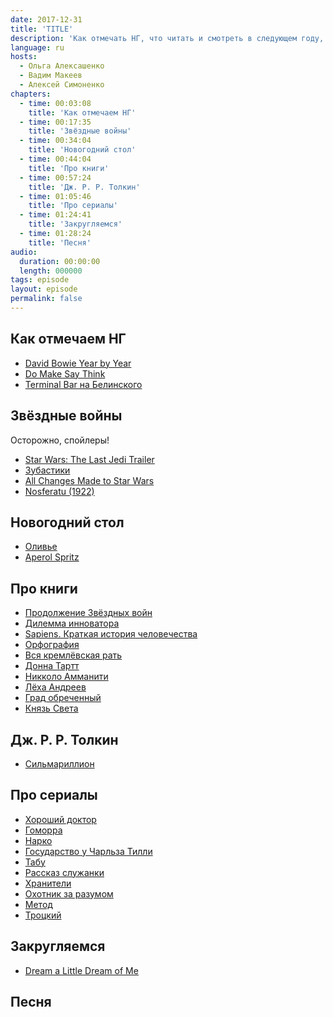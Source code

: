 ```yaml
---
date: 2017-12-31
title: 'TITLE'
description: 'Как отмечать НГ, что читать и смотреть в следующем году, последние Звёздные войны и вся сага, Дж. Р. Р. Толкин и фантастика, зачем заливать оливье водой и… песня!'
language: ru
hosts:
  - Ольга Алексашенко
  - Вадим Макеев
  - Алексей Симоненко
chapters:
  - time: 00:03:08
    title: 'Как отмечаем НГ'
  - time: 00:17:35
    title: 'Звёздные войны'
  - time: 00:34:04
    title: 'Новогодний стол'
  - time: 00:44:04
    title: 'Про книги'
  - time: 00:57:24
    title: 'Дж. Р. Р. Толкин'
  - time: 01:05:46
    title: 'Про сериалы'
  - time: 01:24:41
    title: 'Закругляемся'
  - time: 01:28:24
    title: 'Песня'
audio:
  duration: 00:00:00
  length: 000000
tags: episode
layout: episode
permalink: false
---
```


## Как отмечаем НГ

- [David Bowie Year by Year](http://ultimateclassicrock.com/david-bowie-year-by-year-photos/)
- [Do Make Say Think](http://domakesaythink.com/)
- [Terminal Bar на Белинского](http://www.the-village.ru/village/food/new-place/160295-terminal-bar)

## Звёздные войны

Осторожно, спойлеры!

- [Star Wars: The Last Jedi Trailer](https://youtu.be/Q0CbN8sfihY)
- [Зубастики](https://ru.wikipedia.org/wiki/Зубастики_(фильм))
- [All Changes Made to Star Wars](https://youtu.be/RNbzSH84mj0)
- [Nosferatu (1922)](https://youtu.be/dCT1YUtNOA8)

## Новогодний стол

- [Оливье](https://ru.wikipedia.org/wiki/Оливье_(салат))
- [Aperol Spritz](https://en.wikipedia.org/wiki/Aperol_Spritz)

## Про книги

- [Продолжение Звёздных войн](https://www.e-reading.club/series.aspx/3599/Zvezdnye_Voyny.html)
- [Дилемма инноватора](https://www.litres.ru/kleyton-kristensen/dilemma-innovatora-kak-iz-za-novyh-tehnologiy-pogibaut-silnye-kompanii/)
- [Sapiens. Краткая история человечества](https://www.litres.ru/uval-noy-harari/sapiens-kratkaya-istoriya-chelovechestva/)
- [Орфография](https://www.litres.ru/dmitriy-bykov/orfografiya/)
- [Вся кремлёвская рать](https://www.litres.ru/mihail-zygar/vsya-kremlevskaya-rat-kratkaya-istoriya-sovremennoy-rossii/)
- [Донна Тартт](https://www.litres.ru/donna-tartt-2/)
- [Никколо Амманити](https://ru.wikipedia.org/wiki/Амманити,_Никколо)
- [Лёха Андреев](http://fuga.ru/)
- [Град обреченный](https://www.litres.ru/arkadiy-i-boris-strugackie/grad-obrechennyy-121732/)
- [Князь Света](https://ru.wikipedia.org/wiki/Князь_Света)

## Дж. Р. Р. Толкин

- [Сильмариллион](https://www.litres.ru/dzhon-tolkin/silmarillion-10743047/)

## Про сериалы

- [Хороший доктор](https://ru.wikipedia.org/wiki/Хороший_доктор_(телесериал))
- [Гоморра](https://ru.wikipedia.org/wiki/Гоморра_(телесериал))
- [Нарко](https://ru.wikipedia.org/wiki/Нарко_(телесериал))
- [Государство у Чарльза Тилли](https://youtu.be/DN6WKAqfGvY)
- [Табу](https://ru.wikipedia.org/wiki/Табу_(телесериал))
- [Рассказ служанки](https://ru.wikipedia.org/wiki/Рассказ_служанки_(телесериал))
- [Хранители](https://ru.wikipedia.org/wiki/Хранители_(фильм))
- [Охотник за разумом](https://ru.wikipedia.org/wiki/Охотник_за_разумом)
- [Метод](https://ru.wikipedia.org/wiki/Метод_(телесериал))
- [Троцкий](https://ru.wikipedia.org/wiki/Троцкий_(телесериал))

## Закругляемся

- [Dream a Little Dream of Me](https://en.wikipedia.org/wiki/Dream_a_Little_Dream_of_Me)

## Песня
